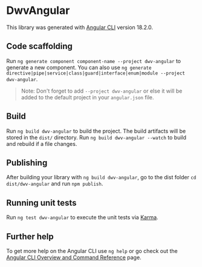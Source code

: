 # DwvAngular

This library was generated with [Angular CLI](https://github.com/angular/angular-cli) version 18.2.0.

## Code scaffolding

Run `ng generate component component-name --project dwv-angular` to generate a new component. You can also use `ng generate directive|pipe|service|class|guard|interface|enum|module --project dwv-angular`.
> Note: Don't forget to add `--project dwv-angular` or else it will be added to the default project in your `angular.json` file.

## Build

Run `ng build dwv-angular` to build the project. The build artifacts will be stored in the `dist/` directory. Run `ng build dwv-angular --watch` to build and rebuild if a file changes.

## Publishing

After building your library with `ng build dwv-angular`, go to the dist folder `cd dist/dwv-angular` and run `npm publish`.

## Running unit tests

Run `ng test dwv-angular` to execute the unit tests via [Karma](https://karma-runner.github.io).

## Further help

To get more help on the Angular CLI use `ng help` or go check out the [Angular CLI Overview and Command Reference](https://angular.dev/tools/cli) page.
